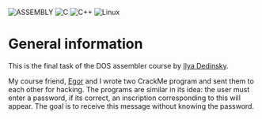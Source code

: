 ![ASSEMBLY](https://img.shields.io/badge/_-ASM-6E4C13.svg?style=for-the-badge)
![C](https://img.shields.io/badge/c-%2300599C.svg?style=for-the-badge&logo=c&logoColor=white)
![C++](https://img.shields.io/badge/c++-%2300599C.svg?style=for-the-badge&logo=c%2B%2B&logoColor=white)
![Linux](https://img.shields.io/badge/Linux-FCC624?style=for-the-badge&logo=linux&logoColor=black)

# General information

This is the final task of the DOS assembler course by [Ilya Dedinsky](https://github.com/ded32).

My course friend, [Egor](https://github.com/4Locker4) and I wrote two CrackMe program and sent them to each other for hacking.
The programs are similar in its idea: the user must enter a password, if its correct, an inscription corresponding to this will appear. The goal is to receive this message without knowing the password.
